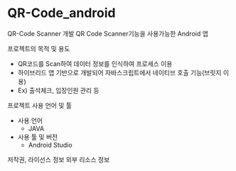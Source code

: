 # QR-Code_android

QR-Code Scanner 개발
QR Code Scanner기능을 사용가능한 Android 앱

프로젝트의 목적 및 용도
- QR코드를 Scan하여 데이터 정보를 인식하여 프로세스 이용
- 하이브리드 앱 기반으로 개발되어 자바스크립트에서 네이티브 호출 기능(브릿지 이용)
- Ex) 출석체크, 입장인원 관리 등

프로젝트 사용 언어 및 툴
- 사용 언어
  - JAVA
- 사용 툴 및 버전
  - Android Studio


저작권, 라이선스 정보
외부 리소스 정보
